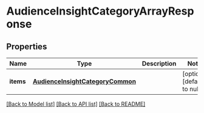 # AudienceInsightCategoryArrayResponse

## Properties
Name | Type | Description | Notes
------------ | ------------- | ------------- | -------------
**items** | [**AudienceInsightCategoryCommon**](AudienceInsightCategoryCommon.md) |  | [optional] [default to null]

[[Back to Model list]](../README.md#documentation-for-models) [[Back to API list]](../README.md#documentation-for-api-endpoints) [[Back to README]](../README.md)


